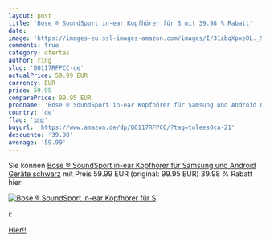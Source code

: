 ```yaml
---
layout: post
title: 'Bose ® SoundSport in-ear Kopfhörer für S mit 39.98 % Rabatt'
date: 
image: 'https://images-eu.ssl-images-amazon.com/images/I/31zbqXpxeOL._SL200_.jpg'
comments: true
category: ofertas
author: ring
slug: 'B0117RFPCC-de'
actualPrice: 59.99 EUR
currency: EUR
price: 59.99
comparePrice: 99.95 EUR
prodname: 'Bose ® SoundSport in-ear Kopfhörer für Samsung und Android Geräte schwarz'
country: 'de'
flag: '🇩🇪'
buyurl: 'https://www.amazon.de/dp/B0117RFPCC/?tag=tolees0ca-21'
descuento: '39.98'
average: '59.99'
---
```


Sie können [Bose ® SoundSport in-ear Kopfhörer für Samsung und Android Geräte schwarz](https://www.amazon.de/dp/B0117RFPCC/?tag=tolees0ca-21) mit Preis 59.99 EUR (original: 99.95 EUR) 39.98 % Rabatt hier:

[![Bose ® SoundSport in-ear Kopfhörer für S](https://images-eu.ssl-images-amazon.com/images/I/31zbqXpxeOL._SL200_.jpg)](https://www.amazon.de/dp/B0117RFPCC/?tag=tolees0ca-21)

ℹ️:


[Hier!!](https://www.amazon.de/dp/B0117RFPCC/?tag=tolees0ca-21)
